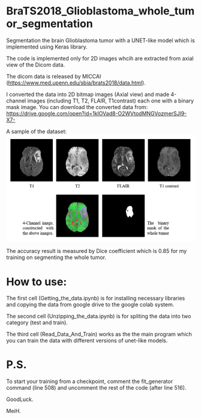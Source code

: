 # BraTS2018_Glioblastoma_whole_tumor_segmentation

Segmentation the brain Glioblastoma tumor with a UNET-like model which is implemented using Keras library. 

The code is implemented only for 2D images whcih are extracted from axial view of the Dicom data. 

The dicom data is released by MICCAI (https://www.med.upenn.edu/sbia/brats2018/data.html). 

I converted the data into 2D bitmap images (Axial view) and made 4-channel images (including T1, T2, FLAIR, T1contrast) each one with a binary mask image. You can download the converted data from: https://drive.google.com/open?id=1kIOVad8-O2WVtodMNGVozmerSJl9-X7-

A sample of the dataset:
![Sample data](https://github.com/Msmhasani/BraTS2018_Glioblastoma_whole_tumor_segmentation/blob/master/111.JPG)

The accuracy result is measured by Dice coefficient which is 0.85 for my training on segmenting the whole tumor.
#
# How to use:

The first cell (Getting_the_data.ipynb) is for installing necessary libraries and copying the data from google drive to the google colab system.

The second cell (Unzipping_the_data.ipynb) is for spliting the data into two category (test and train).

The third cell (Read_Data_And_Train) works as the the main program which you can train the data with different versions of unet-like models.
#


# P.S.
To start your training from a checkpoint, comment the fit_generator command (line 508) and uncomment the rest of the code (after line 516).


GoodLuck.

MeiH.
